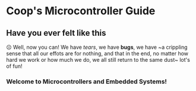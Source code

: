 # Coop's Microcontroller Guide

## Have you ever felt like this
☹️
Well, now you can!
We have _tears_, we have __bugs__, we have ~a crippling sense that all our effots are for nothing, and that in the end, no matter how hard we work or how much we do, we all still return to the same dust~ lot's of fun!

### Welcome to Microcontrollers and Embedded Systems!
